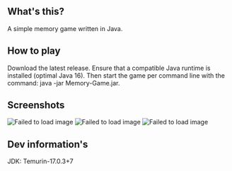 ## What's this?

A simple memory game written in Java.

## How to play

Download the latest release. Ensure that a compatible Java runtime is installed (optimal Java 16). Then start the game
per command line with the command: java -jar Memory-Game.jar.

## Screenshots

![Failed to load image](https://i.ibb.co/tXMzYzF/menu.png)
![Failed to load image](https://i.ibb.co/2gWPSss/game.png)
![Failed to load image](https://i.ibb.co/k8wrMJP/win.png)

## Dev information's

JDK: Temurin-17.0.3+7
